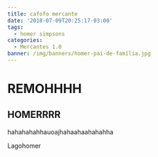 ```yaml
---
title: cafofo mercante
date: '2018-07-09T20:25:17-03:00'
tags:
  - homer simpsons
categories:
  - Mercantes 1.0
banner: /img/banners/homer-pai-de-família.jpg
---
```

# REMOHHHH
## HOMERRRR



hahahahahhauoajhahaahaahahahha

Lagohomer



